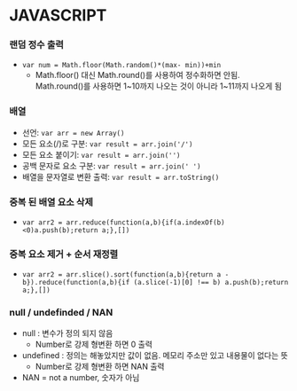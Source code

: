 # JAVASCRIPT

### 랜덤 정수 출력
  - `var num = Math.floor(Math.random()*(max- min))+min`
    -  Math.floor() 대신 Math.round()를 사용하여 정수화하면 안됨. Math.round()를 사용하면 1~10까지 나오는 것이 아니라 1~11까지 나오게 됨

### 배열
  - 선언: `var arr = new Array()`
  - 모든 요소(/)로 구분: `var result = arr.join('/')`
  - 모든 요소 붙이기: `var result = arr.join('')`
  - 공백 문자로 요소 구분: `var result = arr.join(' ')`
  - 배열을 문자열로 변환 출력: `var result = arr.toString()`

### 중복 된 배열 요소 삭제
  - `var arr2 = arr.reduce(function(a,b){if(a.indexOf(b)<0)a.push(b);return a;},[])`

### 중복 요소 제거 + 순서 재정렬
  - `var arr2 = arr.slice().sort(function(a,b){return a - b}).reduce(function(a,b){if (a.slice(-1)[0] !== b) a.push(b);return a;},[])`

### null / undefinded / NAN
  - null : 변수가 정의 되지 않음
    - Number로 강제 형변환 하면 0 출력
  - undefined : 정의는 해놓았지만 값이 없음. 메모리 주소만 있고 내용물이 없다는 뜻
    - Number로 강제 형변환 하면 NAN 출력
  - NAN = not a number, 숫자가 아님 

